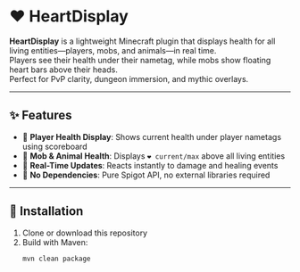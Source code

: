 # ❤️ HeartDisplay

**HeartDisplay** is a lightweight Minecraft plugin that displays health for all living entities—players, mobs, and animals—in real time.  
Players see their health under their nametag, while mobs show floating heart bars above their heads.  
Perfect for PvP clarity, dungeon immersion, and mythic overlays.

---

## ✨ Features

- 🔹 **Player Health Display**: Shows current health under player nametags using scoreboard
- 🔹 **Mob & Animal Health**: Displays `❤ current/max` above all living entities
- 🔹 **Real-Time Updates**: Reacts instantly to damage and healing events
- 🔹 **No Dependencies**: Pure Spigot API, no external libraries required

---

## 🧱 Installation

1. Clone or download this repository
2. Build with Maven:
   ```bash
   mvn clean package
